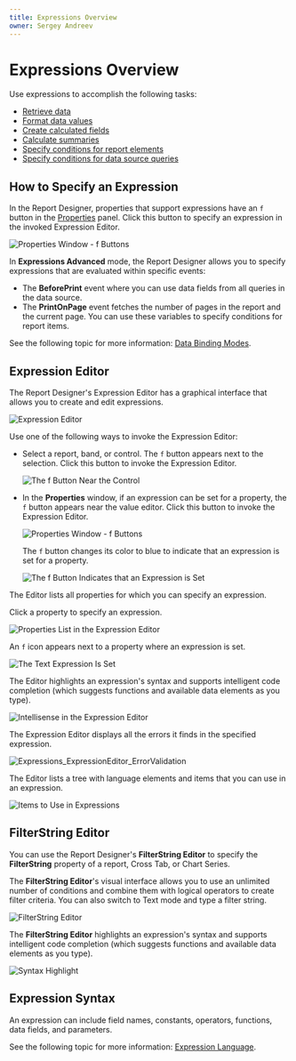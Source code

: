 ```yaml
---
title: Expressions Overview
owner: Sergey Andreev
---
```

# Expressions Overview

Use expressions to accomplish the following tasks:
* [Retrieve data](../use-report-elements/bind-controls-to-data.md)
* [Format data values](../shape-report-data/format-data.md)
* [Create calculated fields](../shape-report-data/use-calculated-fields/calculated-fields-overview.md)
* [Calculate summaries](../shape-report-data/calculate-summaries.md)
* [Specify conditions for report elements](../shape-report-data/specify-conditions-for-report-elements.md)
* [Specify conditions for data source queries](../bind-to-data/specify-query-parameters.md)

## How to Specify an Expression

In the Report Designer, properties that support expressions have an `f` button in the [Properties](../report-designer-tools/ui-panels/properties-panel.md) panel. Click this button to specify an expression in the invoked Expression Editor.

![Properties Window - f Buttons](../../../images/eurd-web-f-button.png)

In **Expressions Advanced** mode, the Report Designer allows you to specify expressions that are evaluated within specific events:

* The **BeforePrint** event where you can use data fields from all queries in the data source.
* The **PrintOnPage** event fetches the number of pages in the report and the current page. You can use these variables to specify conditions for report items.

See the following topic for more information: [Data Binding Modes](data-binding-modes.md).

## Expression Editor

The Report Designer's Expression Editor has a graphical interface that allows you to create and edit expressions.

![Expression Editor](../../../images/eurd-web-expression-editor.png)

Use one of the following ways to invoke the Expression Editor:

* Select a report, band, or control. The `f` button appears next to the selection. Click this button to invoke the Expression Editor.

    ![The f Button Near the Control](../../../images/eurd-web-smarttag-f-button.png)

* In the **Properties** window, if an expression can be set for a property, the `f` button appears near the value editor. Click this button to invoke the Expression Editor.

    ![Properties Window - f Buttons](../../../images/eurd-web-f-button.png)

    The `f` button changes its color to blue to indicate that an expression is set for a property.

    ![The f Button Indicates that an Expression is Set](../../../images/eurd-web-properties-window-f-button-blue.png)

The Editor lists all properties for which you can specify an expression.

Click a property to specify an expression.

![Properties List in the Expression Editor](../../../images/eurd-web-expression-editor-properties-list.png)

An `f` icon appears next to a property where an expression is set.

![The Text Expression Is Set](../../../images/eurd-web-expression-editor-properties-list-expression-set.png)

The Editor highlights an expression's syntax and supports intelligent code completion (which suggests functions and available data elements as you type).

![Intellisense in the Expression Editor](../../../images/eurd-web-expression-editor-intellisense.png)

The Expression Editor displays all the errors it finds in the specified expression.

![Expressions_ExpressionEditor_ErrorValidation](../../../images/eurd-web-expression-editor-syntax-error.png)

The Editor lists a tree with language elements and items that you can use in an expression.

![Items to Use in Expressions](../../../images/eurd-web-expression-editor-expression-items.png)

## FilterString Editor

You can use the Report Designer's **FilterString Editor** to specify the **FilterString** property of a report, Cross Tab, or Chart Series.

The **FilterString Editor**'s visual interface allows you to use an unlimited number of conditions and combine them with logical operators to create filter criteria. You can also switch to Text mode and type a filter string.

![FilterString Editor](../../../images/eurd-web-filterstring-editor.png)

The **FilterString Editor** highlights an expression's syntax and supports intelligent code completion (which suggests functions and available data elements as you type).

![Syntax Highlight](../../../images/eurd-web-filterstring-editor-intellisense.png)

## Expression Syntax

An expression can include field names, constants, operators, functions, data fields, and parameters.

See the following topic for more information: [Expression Language](expression-language.md).

